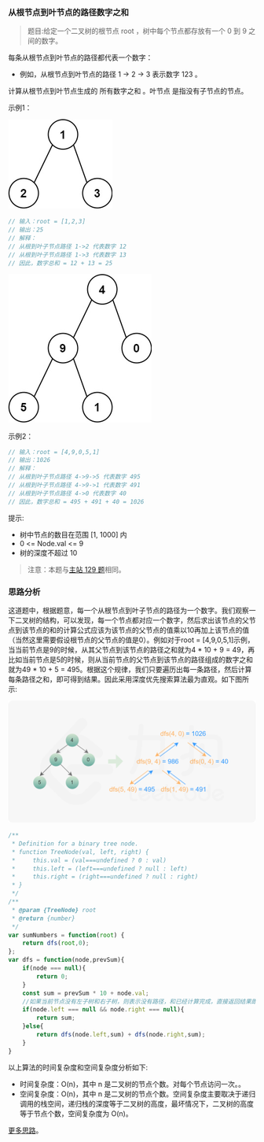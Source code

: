 ###  从根节点到叶节点的路径数字之和

> 题目:给定一个二叉树的根节点 root ，树中每个节点都存放有一个 0 到 9 之间的数字。

每条从根节点到叶节点的路径都代表一个数字：

* 例如，从根节点到叶节点的路径 1 -> 2 -> 3 表示数字 123 。

计算从根节点到叶节点生成的 所有数字之和 。叶节点 是指没有子节点的节点。

示例1：

![](../../images/2/sumNumbers-1.jpg)

```js
// 输入：root = [1,2,3]
// 输出：25
// 解释：
// 从根到叶子节点路径 1->2 代表数字 12
// 从根到叶子节点路径 1->3 代表数字 13
// 因此，数字总和 = 12 + 13 = 25
```

![](../../images/2/sumNumbers-2.jpg)

示例2：

```js
// 输入：root = [4,9,0,5,1]
// 输出：1026
// 解释：
// 从根到叶子节点路径 4->9->5 代表数字 495
// 从根到叶子节点路径 4->9->1 代表数字 491
// 从根到叶子节点路径 4->0 代表数字 40
// 因此，数字总和 = 495 + 491 + 40 = 1026
```

提示:

* 树中节点的数目在范围 [1, 1000] 内
* 0 <= Node.val <= 9
* 树的深度不超过 10


> 注意：本题与[主站 129 题](https://leetcode-cn.com/problems/sum-root-to-leaf-numbers/)相同。

### 思路分析

这道题中，根据题意，每一个从根节点到叶子节点的路径为一个数字。我们观察一下二叉树的结构，可以发现，每一个节点都对应一个数字，然后求出该节点的父节点到该节点的和的计算公式应该为该节点的父节点的值乘以10再加上该节点的值（当然这里需要假设根节点的父节点的值是0）。例如对于root = [4,9,0,5,1]示例，当当前节点是9的时候，从其父节点到该节点的路径之和就为4 * 10 + 9 = 49，再比如当前节点是5的时候，则从当前节点的父节点到该节点的路径组成的数字之和就为49 * 10 + 5 = 495。根据这个规律，我们只要遍历出每一条路径，然后计算每条路径之和，即可得到结果。因此采用深度优先搜索算法最为直观。如下图所示:

![](../../images/2/sumNumbers-3.png)

```js
/**
 * Definition for a binary tree node.
 * function TreeNode(val, left, right) {
 *     this.val = (val===undefined ? 0 : val)
 *     this.left = (left===undefined ? null : left)
 *     this.right = (right===undefined ? null : right)
 * }
 */
/**
 * @param {TreeNode} root
 * @return {number}
 */
var sumNumbers = function(root) {
    return dfs(root,0);
};
var dfs = function(node,prevSum){
    if(node === null){
        return 0;
    }
    const sum = prevSum * 10 + node.val;
    //如果当前节点没有左子树和右子树，则表示没有路径，和已经计算完成，直接返回结果即可
    if(node.left === null && node.right === null){
        return sum;
    }else{
        return dfs(node.left,sum) + dfs(node.right,sum);
    }
}
```

以上算法的时间复杂度和空间复杂度分析如下:

* 时间复杂度：O(n)，其中 n 是二叉树的节点个数。对每个节点访问一次。。
* 空间复杂度：O(n)，其中 n 是二叉树的节点个数。空间复杂度主要取决于递归调用的栈空间，递归栈的深度等于二叉树的高度，最坏情况下，二叉树的高度等于节点个数，空间复杂度为 O(n)。

[更多思路](https://leetcode-cn.com/problems/3Etpl5/solution/cong-gen-jie-dian-dao-xie-jie-dian-de-lu-nv9q/)。
